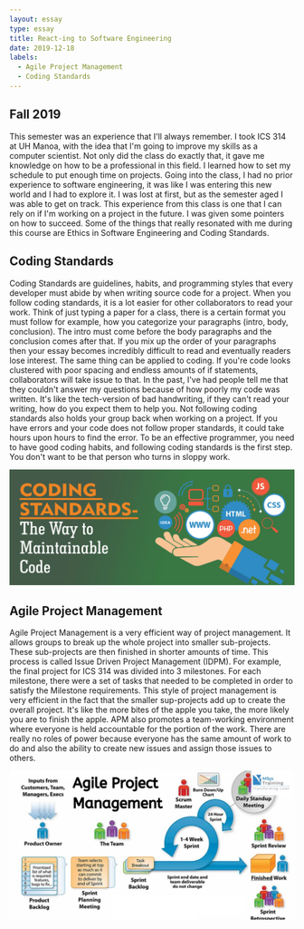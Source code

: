 ```yaml
---
layout: essay
type: essay
title: React-ing to Software Engineering
date: 2019-12-18
labels:
  - Agile Project Management
  - Coding Standards
---
```

## Fall 2019
This semester was an experience that I'll always remember. I took ICS 314 at UH Manoa, with the idea that I'm going to improve my skills as a computer scientist. Not only did the class do exactly that, it gave me knowledge on how to be a professional in this field. I learned how to set my schedule to put enough time on projects. Going into the class, I had no prior experience to software engineering, it was like I was entering this new world and I had to explore it. I was lost at first, but as the semester aged I was able to get on track. This experience from this class is one that I can rely on if I'm working on a project in the future. I was given some pointers on how to succeed. Some of the things that really resonated with me during this course are Ethics in Software Engineering and Coding Standards. 

## Coding Standards
Coding Standards are guidelines, habits, and programming styles that every developer must abide by when writing source code for a project. When you follow coding standards, it is a lot easier for other collaborators to read your work. Think of just typing a paper for a class, there is a certain format you must follow for example, how you categorize your paragraphs (intro, body, conclusion). The intro must come before the body paragraphs and the conclusion comes after that. If you mix up the order of your paragraphs then your essay becomes incredibly difficult to read and eventually readers lose interest. The same thing can be applied to coding. If you're code looks clustered with poor spacing and endless amounts of if statements, collaborators will take issue to that. In the past, I've had people tell me that they couldn't answer my questions because of how poorly my code was written. It's like the tech-version of bad handwriting, if they can't read your writing, how do you expect them to help you. Not following coding standards also holds your group back when working on a project. If you have errors and your code does not follow proper standards, it could take hours upon hours to find the error. To be an effective programmer, you need to have good coding habits, and following coding standards is the first step. You don't want to be that person who turns in sloppy work.

 <img class="ui large image" src="../images/coding-standards.png">

## Agile Project Management
Agile Project Management is a very efficient way of project management. It allows groups to break up the whole project into smaller sub-projects. These sub-projects are then finished in shorter amounts of time. This process is called Issue Driven Project Management (IDPM). For example, the final project for ICS 314 was divided into 3 milestones. For each milestone, there were a set of tasks that needed to be completed in order to satisfy the Milestone requirements. This style of project management is very efficient in the fact that the smaller sup-projects add up to create the overall project. It's like the more bites of the apple you take, the more likely you are to finish the apple. APM also promotes a team-working environment where everyone is held accountable for the portion of the work. There are really no roles of power because everyone has the same amount of work to do and also the ability to create new issues and assign those issues to others. 

<img class="ui large image" src="../images/Agile-project.png">

